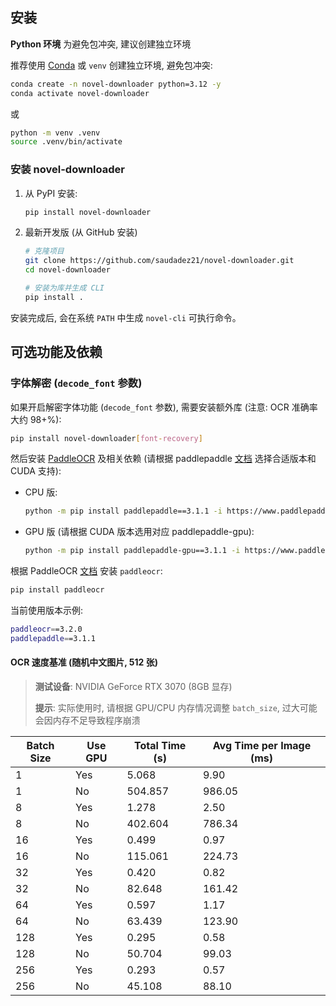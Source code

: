 ## 安装

**Python 环境**
为避免包冲突, 建议创建独立环境

推荐使用 [Conda](https://www.anaconda.com/download/success) 或 `venv` 创建独立环境, 避免包冲突:

```bash
conda create -n novel-downloader python=3.12 -y
conda activate novel-downloader
```

或

```bash
python -m venv .venv
source .venv/bin/activate
```

### 安装 novel-downloader

1. 从 PyPI 安装:

    ```bash
    pip install novel-downloader
    ```

2. 最新开发版 (从 GitHub 安装)

    ```bash
    # 克隆项目
    git clone https://github.com/saudadez21/novel-downloader.git
    cd novel-downloader

    # 安装为库并生成 CLI
    pip install .
    ```

安装完成后, 会在系统 `PATH` 中生成 `novel-cli` 可执行命令。

## 可选功能及依赖

### 字体解密 (`decode_font` 参数)

如果开启解密字体功能 (`decode_font` 参数), 需要安装额外库 (注意: OCR 准确率大约 98+%):

```bash
pip install novel-downloader[font-recovery]
```

然后安装 [PaddleOCR](https://github.com/PaddlePaddle/PaddleOCR) 及相关依赖 (请根据 paddlepaddle [文档](https://www.paddlepaddle.org.cn/install/quick?docurl=/documentation/docs/zh/develop/install/pip/windows-pip.html) 选择合适版本和 CUDA 支持):

- CPU 版:
    ```bash
    python -m pip install paddlepaddle==3.1.1 -i https://www.paddlepaddle.org.cn/packages/stable/cpu/
    ```

- GPU 版 (请根据 CUDA 版本选用对应 paddlepaddle-gpu):
    ```bash
    python -m pip install paddlepaddle-gpu==3.1.1 -i https://www.paddlepaddle.org.cn/packages/stable/cu118/
    ```

根据 PaddleOCR [文档](https://www.paddleocr.ai/latest/version3.x/installation.html) 安装 `paddleocr`:

```bash
pip install paddleocr
```

当前使用版本示例:

```bash
paddleocr==3.2.0
paddlepaddle==3.1.1
```

#### OCR 速度基准 (随机中文图片, 512 张)

> **测试设备**: NVIDIA GeForce RTX 3070 (8GB 显存)
>
> **提示**: 实际使用时, 请根据 GPU/CPU 内存情况调整 `batch_size`, 过大可能会因内存不足导致程序崩溃

| Batch Size | Use GPU | Total Time (s) | Avg Time per Image (ms) |
| ---------- | ------- | -------------- | ----------------------- |
| 1          | Yes     | 5.068          | 9.90                    |
| 1          | No      | 504.857        | 986.05                  |
| 8          | Yes     | 1.278          | 2.50                    |
| 8          | No      | 402.604        | 786.34                  |
| 16         | Yes     | 0.499          | 0.97                    |
| 16         | No      | 115.061        | 224.73                  |
| 32         | Yes     | 0.420          | 0.82                    |
| 32         | No      | 82.648         | 161.42                  |
| 64         | Yes     | 0.597          | 1.17                    |
| 64         | No      | 63.439         | 123.90                  |
| 128        | Yes     | 0.295          | 0.58                    |
| 128        | No      | 50.704         | 99.03                   |
| 256        | Yes     | 0.293          | 0.57                    |
| 256        | No      | 45.108         | 88.10                   |
